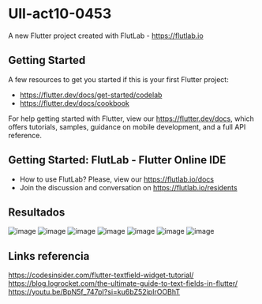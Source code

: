 # Ull-act10-0453

A new Flutter project created with FlutLab - https://flutlab.io

## Getting Started

A few resources to get you started if this is your first Flutter project:

- https://flutter.dev/docs/get-started/codelab
- https://flutter.dev/docs/cookbook

For help getting started with Flutter, view our
https://flutter.dev/docs, which offers tutorials,
samples, guidance on mobile development, and a full API reference.

## Getting Started: FlutLab - Flutter Online IDE

- How to use FlutLab? Please, view our https://flutlab.io/docs
- Join the discussion and conversation on https://flutlab.io/residents

## Resultados
![image](https://github.com/aecortega/Ull-act10-0453/assets/143548446/160ec26d-f9df-4b31-9546-22d8b8b3c16a)
![image](https://github.com/aecortega/Ull-act10-0453/assets/143548446/c3f169f7-0581-4286-9cba-9cdeda0767b4)
![image](https://github.com/aecortega/Ull-act10-0453/assets/143548446/e2f82587-9327-4478-b0b3-1b95e1b1b8e2)
![image](https://github.com/aecortega/Ull-act10-0453/assets/143548446/6fef0c6b-4801-4f62-8493-1b908d07b00e)
![image](https://github.com/aecortega/Ull-act10-0453/assets/143548446/1416f501-ba96-4e81-ba2a-3a0c91372bc0)
![image](https://github.com/aecortega/Ull-act10-0453/assets/143548446/abb96903-aeb6-4589-8e48-a689c2ce282b)
![image](https://github.com/aecortega/Ull-act10-0453/assets/143548446/60e9d550-cfff-4138-bc2f-ec0c82a53a9b)

## Links referencia
https://codesinsider.com/flutter-textfield-widget-tutorial/
https://blog.logrocket.com/the-ultimate-guide-to-text-fields-in-flutter/
https://youtu.be/BpN5f_747pI?si=ku6bZ52ipIrOOBhT

